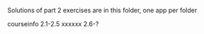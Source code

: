 Solutions of part 2 exercises are in this folder, one app per folder

courseinfo 2.1-2.5
xxxxxx 2.6-?